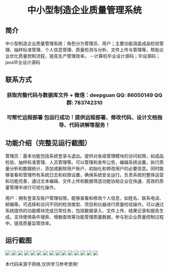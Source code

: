 <p><h1 align="center">中小型制造企业质量管理系统</h1></p>

## 简介
中小型制造企业质量管理系统：角色分为管理员、用户；主要功能涵盖成品检验管理、抽样标准管理、个人信息管理、质量检测与分析、文件上传与管理等，帮助企业优化质量控制流程，提高生产管理效率。    --计算机毕业设计源码；毕设源码；java毕业设计源码


## 联系方式
<p><h3 align="center">获取完整代码与数据库文件 + 微信：deepguan QQ: 86050149 QQ群: 783742310</h3></p>
<p><h3 align="center">可帮忙远程部署 包运行成功！提供远程部署、修改代码、设计文档指导、代码讲解等服务！</h3></p>

## 功能介绍（完整见运行截图）
管理员：基本功能包括系统登录与退出。提供对各级管理模块的访问权限，如成品检验、抽样标准管理、人员管理等。可以管理和发布公告，编辑系统设置，执行质量分析和数据统计，添加或删除用户账户，初始化和修改用户的必要信息。同时能够查看和管理所有系统日志和权限设置，确保系统安全运行。负责系统的整体运营和功能完善，通过文本编辑、文件上传和数据筛选功能协助企业在快速、高效的质量管理中进行可视化操作。

用户：拥有登录及账户管理权限，能够查看和修改个人信息，如姓名、联系电话、邮箱等。可选择和访问不同的检测类型、项目和仪器进行质量检验操作。可以通过系统提供的功能模块完成日常任务，包括数据录入、文件上传、结果记录和报告生成。支持使用条件搜索、增删查改等功能管理质量数据，参与到企业质量控制过程中，提高质量监管效率。


## 运行截图
![](img/001.jpg)
![](img/002.jpg)
![](img/003.jpg)
![](img/004.jpg)
![](img/005.jpg)
![](img/006.jpg)
![](img/007.jpg)
![](img/008.jpg)
![](img/009.jpg)
![](img/010.jpg)
![](img/011.jpg)
![](img/012.jpg)
![](img/013.jpg)
![](img/014.jpg)
![](img/015.jpg)

<p>本代码来源于网络,仅供学习参考使用!</p>

